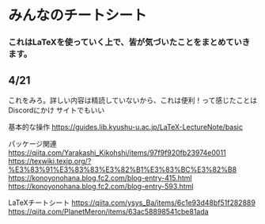 # みんなのチートシート
### これはLaTeXを使っていく上で、皆が気づいたことをまとめていきます。

## 4/21
これをみろ。詳しい内容は精読していないから、これは便利！って感じたことはDiscordにかけ
サイトでもいい

基本的な操作
https://guides.lib.kyushu-u.ac.jp/LaTeX-LectureNote/basic

パッケージ関連
https://qiita.com/Yarakashi_Kikohshi/items/97f9f920fb23974e0011
https://texwiki.texjp.org/?%E3%83%91%E3%83%83%E3%82%B1%E3%83%BC%E3%82%B8
https://konoyonohana.blog.fc2.com/blog-entry-415.html
https://konoyonohana.blog.fc2.com/blog-entry-593.html

LaTeXチートシート
https://qiita.com/ysys_Ba/items/6c1e93d48bf51f282889
https://qiita.com/PlanetMeron/items/63ac58898541cbe81ada

